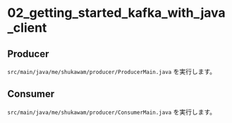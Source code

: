 # 02_getting_started_kafka_with_java_client

## Producer

`src/main/java/me/shukawam/producer/ProducerMain.java` を実行します。

## Consumer

`src/main/java/me/shukawam/producer/ConsumerMain.java` を実行します。
